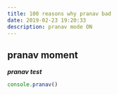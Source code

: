 ```yaml
---
title: 100 reasons why pranav bad
date: 2019-02-23 19:20:33
description: pranav mode ON
---
```


## pranav moment

***pranav test***

```js
console.pranav()
```